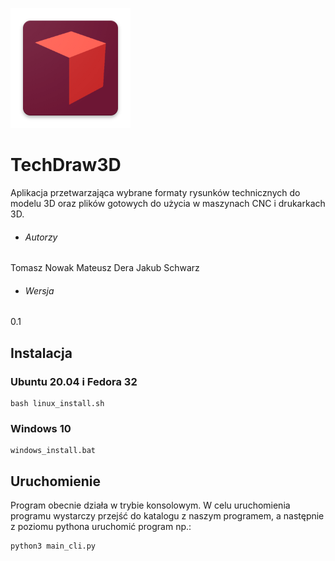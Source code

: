 ![alt text](https://github.com/Mateusz-Dera/TechDraw3D/blob/master/assets/icons/icon_square.png?raw=true)

# TechDraw3D
Aplikacja przetwarzająca wybrane formaty rysunków technicznych do modelu 3D oraz plików gotowych do użycia w maszynach CNC i drukarkach 3D.

 - ###### Autorzy
 Tomasz Nowak
 Mateusz Dera
 Jakub Schwarz
 - ###### Wersja
 0.1

## Instalacja
### Ubuntu 20.04 i Fedora 32
```shell
bash linux_install.sh
```
### Windows 10
```shell
windows_install.bat
```

## Uruchomienie
Program obecnie działa w trybie konsolowym. W celu uruchomienia programu wystarczy przejść do katalogu z naszym programem, a następnie z poziomu pythona uruchomić program np.:
```shell
python3 main_cli.py
```
